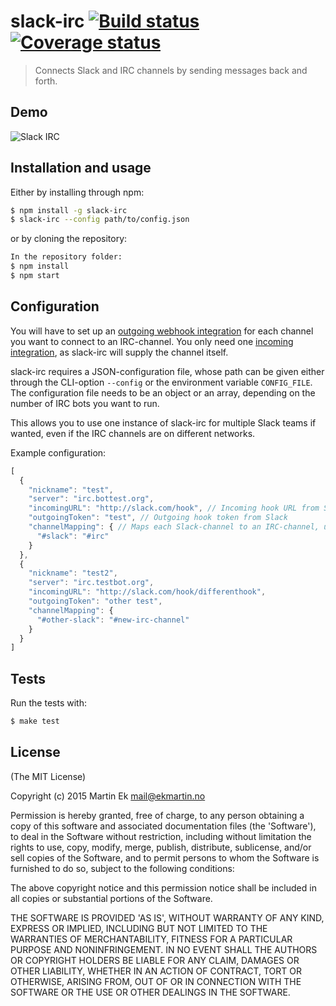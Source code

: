 # slack-irc [![Build status](https://ci.frigg.io/badges/ekmartin/slack-irc/)](https://ci.frigg.io/ekmartin/slack-irc/last/) [![Coverage status](https://ci.frigg.io/badges/coverage/ekmartin/slack-irc/)](https://ci.frigg.io/ekmartin/slack-irc/last/)

> Connects Slack and IRC channels by sending messages back and forth.

## Demo
![Slack IRC](http://i.imgur.com/XGVXY6n.gif)

## Installation and usage
Either by installing through npm:
```bash
$ npm install -g slack-irc
$ slack-irc --config path/to/config.json
```

or by cloning the repository:

```bash
In the repository folder:
$ npm install
$ npm start
```

## Configuration

You will have to set up an [outgoing webhook integration](https://api.slack.com/outgoing-webhooks) for each channel you want to connect to an IRC-channel. You only need one [incoming integration](https://api.slack.com/incoming-webhooks), as slack-irc will supply the channel itself.

slack-irc requires a JSON-configuration file, whose path can be given either through the CLI-option `--config` or the environment variable `CONFIG_FILE`. The configuration file needs to be an object or an array, depending on the number of IRC bots you want to run.

This allows you to use one instance of slack-irc for multiple Slack teams if wanted, even if the IRC channels are on different networks.

Example configuration:
```js
[
  {
    "nickname": "test",
    "server": "irc.bottest.org",
    "incomingURL": "http://slack.com/hook", // Incoming hook URL from Slack
    "outgoingToken": "test", // Outgoing hook token from Slack
    "channelMapping": { // Maps each Slack-channel to an IRC-channel, used to direct messages to the correct place
      "#slack": "#irc"
    }
  },
  {
    "nickname": "test2",
    "server": "irc.testbot.org",
    "incomingURL": "http://slack.com/hook/differenthook",
    "outgoingToken": "other test",
    "channelMapping": {
      "#other-slack": "#new-irc-channel"
    }
  }
]
```

## Tests
Run the tests with:
```bash
$ make test
```

## License

(The MIT License)

Copyright (c) 2015 Martin Ek <mail@ekmartin.no>

Permission is hereby granted, free of charge, to any person obtaining a copy of this software and associated documentation files (the 'Software'), to deal in the Software without restriction, including without limitation the rights to use, copy, modify, merge, publish, distribute, sublicense, and/or sell copies of the Software, and to permit persons to whom the Software is furnished to do so, subject to the following conditions:

The above copyright notice and this permission notice shall be included in all copies or substantial portions of the Software.

THE SOFTWARE IS PROVIDED 'AS IS', WITHOUT WARRANTY OF ANY KIND, EXPRESS OR IMPLIED, INCLUDING BUT NOT LIMITED TO THE WARRANTIES OF MERCHANTABILITY, FITNESS FOR A PARTICULAR PURPOSE AND NONINFRINGEMENT. IN NO EVENT SHALL THE AUTHORS OR COPYRIGHT HOLDERS BE LIABLE FOR ANY CLAIM, DAMAGES OR OTHER LIABILITY, WHETHER IN AN ACTION OF CONTRACT, TORT OR OTHERWISE, ARISING FROM, OUT OF OR IN CONNECTION WITH THE SOFTWARE OR THE USE OR OTHER DEALINGS IN THE SOFTWARE.
